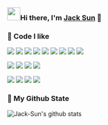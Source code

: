 ### <img src="https://emojis.slackmojis.com/emojis/images/1531849430/4246/blob-sunglasses.gif?1531849430" width="30px">Hi there, I'm <a href="https://sensitivemix.github.io/">Jack Sun</a> 👋

### 📝 Code I like

<img src="https://img.shields.io/badge/vuejs%20-%2335495e.svg?&style=for-the-badge&logo=vue.js&logoColor=%234FC08D"/> <img src="https://img.shields.io/badge/typescript%20-%23007ACC.svg?&style=for-the-badge&logo=typescript&logoColor=white"/> <img src="https://img.shields.io/badge/reactjs%20-%2335495e.svg?&style=for-the-badge&logo=react.js&logoColor=%234FC77F"/> <img src="https://img.shields.io/badge/typescript%20-%23007ACC.svg?&style=for-the-badge&logo=typescript&logoColor=white"/> <img src="https://img.shields.io/badge/node.js%20-%2343853D.svg?&style=for-the-badge&logo=node.js&logoColor=white"/> <img src="https://img.shields.io/badge/javascript%20-%23323330.svg?&style=for-the-badge&logo=javascript&logoColor=%23F7DF1E"/> <img src="https://img.shields.io/badge/html5%20-%23E34F26.svg?&style=for-the-badge&logo=html5&logoColor=white"/> <img src="https://img.shields.io/badge/css3%20-%231572B6.svg?&style=for-the-badge&logo=css3&logoColor=white"/> <img src="https://img.shields.io/badge/stylus%20-%23333333.svg?&style=for-the-badge&logo=stylus&logoColor=white"/> 

<img src="https://img.shields.io/badge/markdown-%23000000.svg?&style=for-the-badge&logo=markdown&logoColor=white"/> <img src="https://img.shields.io/badge/docker%20-%230db7ed.svg?&style=for-the-badge&logo=docker&logoColor=white"/> 
<img src="https://img.shields.io/badge/webpack%20-%238DD6F9.svg?&style=for-the-badge&logo=webpack&logoColor=black" />
<img src="https://img.shields.io/badge/git%20-%23F05033.svg?&style=for-the-badge&logo=git&logoColor=white"/>

<img src ="https://img.shields.io/badge/MongoDB-%234ea94b.svg?&style=for-the-badge&logo=mongodb&logoColor=white"/> <img src ="https://img.shields.io/badge/mysql%20-%231572B6.svg?&style=for-the-badge&logo=mysql&logoColor=%23F7DF1E"/> <img src="https://img.shields.io/badge/elasticsearch-%234ea94b.svg?&style=for-the-badge&logo=elasticsearch&logoColor=white"/> <img src="https://img.shields.io/badge/redis%20-%23E34F26.svg?&style=for-the-badge&logo=redis&logoColor=white"/>


### 🌈 My Github State
![Jack-Sun's github stats](https://github-readme-stats.vercel.app/api?username=SensitiveMix&theme=default&show_icons=true)
